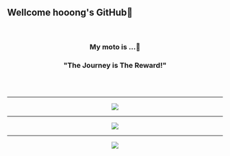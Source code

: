 ## Wellcome hooong's GitHub🙌
<br>

<div align="center">
  
<h3 align="center">My moto is ...🤔</h3>
<h3 align="center">"The Journey is The Reward!"</h3>
  
</div>

<br>
<br>

--- 

<div align="center">
  
<img align="center" src="https://github-readme-stats.vercel.app/api?username=hooong&custom_title=hooong's_Stats&show_icons=true&count_private=true">

</div>

---

<div align="center">
  
<img align="center" src="http://mazassumnida.wtf/api/v2/generate_badge?boj=hsj0531">

</div>

---

<div align="center">
  
<img align="center" src="https://hits.seeyoufarm.com/api/count/incr/badge.svg?url=https%3A%2F%2Fgithub.com%2Fhooong&count_bg=%2394EDC6&title_bg=%23555555&icon=buymeacoffee.svg&icon_color=%23FFFFFF&title=hooong&edge_flat=false">

</div>


<!--
**hooong/hooong** is a ✨ _special_ ✨ repository because its `README.md` (this file) appears on your GitHub profile.

Here are some ideas to get you started:

- 🔭 I’m currently working on ...
- 🌱 I’m currently learning ...
- 👯 I’m looking to collaborate on ...
- 🤔 I’m looking for help with ...
- 💬 Ask me about ...
- 📫 How to reach me: ...
- 😄 Pronouns: ...
- ⚡ Fun fact: ...
-->

